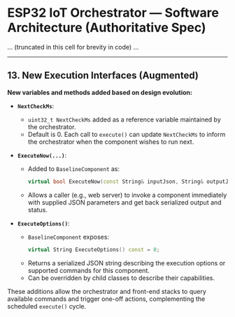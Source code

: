 
# ESP32 IoT Orchestrator — Software Architecture (Authoritative Spec)
... (truncated in this cell for brevity in code) ...

---

## 13. New Execution Interfaces (Augmented)

**New variables and methods added based on design evolution:**

- **`NextCheckMs`**:  
  - `uint32_t NextCheckMs` added as a reference variable maintained by the orchestrator.  
  - Default is 0. Each call to `execute()` can update `NextCheckMs` to inform the orchestrator when the component wishes to run next.

- **`ExecuteNow(...)`**:  
  - Added to `BaselineComponent` as:  
    ```cpp
    virtual bool ExecuteNow(const String& inputJson, String& outputJson, int* resultCode, String* resultDescription) = 0;
    ```
  - Allows a caller (e.g., web server) to invoke a component immediately with supplied JSON parameters and get back serialized output and status.

- **`ExecuteOptions()`**:  
  - `BaselineComponent` exposes:  
    ```cpp
    virtual String ExecuteOptions() const = 0;
    ```
  - Returns a serialized JSON string describing the execution options or supported commands for this component.  
  - Can be overridden by child classes to describe their capabilities.

These additions allow the orchestrator and front-end stacks to query available commands and trigger one-off actions, complementing the scheduled `execute()` cycle.
